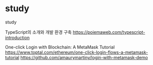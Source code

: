 # study
study


TypeScript의 소개와 개발 환경 구축
https://poiemaweb.com/typescript-introduction


One-click Login with Blockchain: A MetaMask Tutorial
https://www.toptal.com/ethereum/one-click-login-flows-a-metamask-tutorial
https://github.com/amaurymartiny/login-with-metamask-demo
